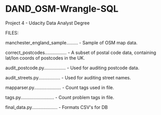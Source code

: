 # DAND_OSM-Wrangle-SQL
Project 4 - Udacity Data Analyst Degree

FILES:

manchester_england_sample......... - Sample of OSM map data.

correct_postcodes................. - A subset of postal code data, containing lat/lon coords of postcodes in the UK.

audit_postcode.py................. - Used for auditing postcode data.

audit_streets.py................. - Used for auditing street names.

mapparser.py..................... - Count tags used in file.

tags.py.......................... - Count problem tags in file.

final_data.py.................... - Formats CSV's for DB
